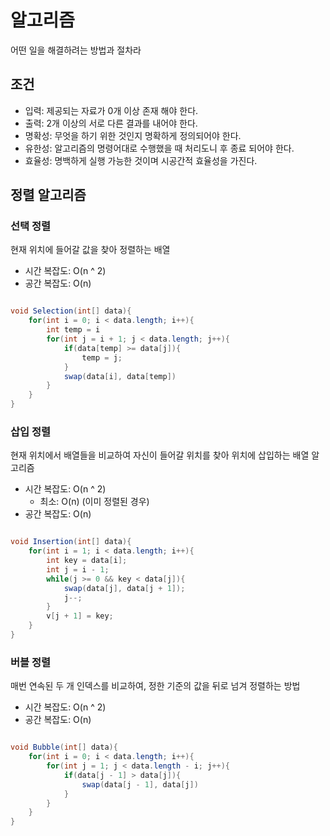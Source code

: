 # 알고리즘

어떤 일을 해결하려는 방법과 절차라

## 조건

- 입력: 제공되는 자료가 0개 이상 존재 해야 한다.
- 출력: 2개 이상의 서로 다른 결과를 내어야 한다.
- 명확성: 무엇을 하기 위한 것인지 명확하게 정의되어야 한다.
- 유한성: 알고리즘의 명령어대로 수행했을 때 처리도니 후 종료 되어야 한다.
- 효율성: 명백하게 실행 가능한 것이며 시공간적 효율성을 가진다.

## 정렬 알고리즘

### 선택 정렬

현재 위치에 들어갈 값을 찾아 정렬하는 배열

- 시간 복잡도: O(n ^ 2)
- 공간 복잡도: O(n)

```JAVA

void Selection(int[] data){
    for(int i = 0; i < data.length; i++){
        int temp = i
        for(int j = i + 1; j < data.length; j++){
            if(data[temp] >= data[j]){
                temp = j;
            }
            swap(data[i], data[temp])
        }
    }
}

```

### 삽입 정렬

현재 위치에서 배열들을 비교하여 자신이 들어갈 위치를 찾아 위치에 삽입하는 배열 알고리즘

- 시간 복잡도: O(n ^ 2)
  - 최소: O(n) (이미 정렬된 경우)
- 공간 복잡도: O(n)

```JAVA

void Insertion(int[] data){
    for(int i = 1; i < data.length; i++){
        int key = data[i];
        int j = i - 1;
        while(j >= 0 && key < data[j]){
            swap(data[j], data[j + 1]);
            j--;
        }
        v[j + 1] = key;
    }
}

```

### 버블 정렬

매번 연속된 두 개 인덱스를 비교하여, 정한 기준의 값을 뒤로 넘겨 정렬하는 방법

- 시간 복잡도: O(n ^ 2)
- 공간 복잡도: O(n)

```JAVA

void Bubble(int[] data){
    for(int i = 0; i < data.length; i++){
        for(int j = 1; j < data.length - i; j++){
            if(data[j - 1] > data[j]){
                swap(data[j - 1], data[j])
            }
        }
    }
}

```

